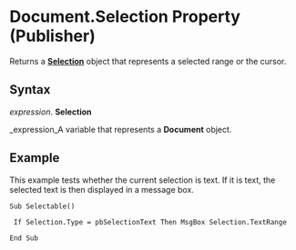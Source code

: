 
# Document.Selection Property (Publisher)

Returns a  **[Selection](1ebee88b-a39e-ea3a-48b0-6205621853af.md)** object that represents a selected range or the cursor.


## Syntax

 _expression_. **Selection**

 _expression_A variable that represents a  **Document** object.


## Example

This example tests whether the current selection is text. If it is text, the selected text is then displayed in a message box.


```
Sub Selectable() 
 
 If Selection.Type = pbSelectionText Then MsgBox Selection.TextRange 
 
End Sub
```

